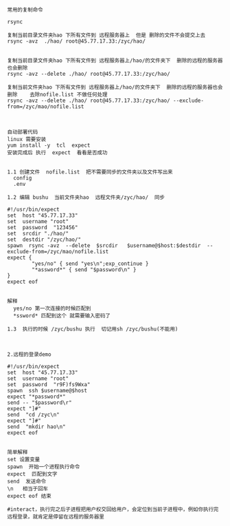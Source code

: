 	常用的复制命令
	
	rsync
	
	复制当前目录文件夹hao 下所有文件到 远程服务器上  但是 删除的文件不会提交上去
	rsync -avz  ./hao/ root@45.77.17.33:/zyc/hao/
	
	
	复制当前目录文件夹hao 下所有文件到 远程服务器上/hao/的文件夹下  删除的远程的服务器也会删除 
	rsync -avz --delete ./hao/ root@45.77.17.33:/zyc/hao/ 
	
	复制当前文件夹hao 下所有文件到 远程服务器上/hao/的文件夹下  删除的远程的服务器也会删除    去除nofile.list 不做任何处理
	rsync -avz --delete ./hao/ root@45.77.17.33:/zyc/hao/ --exclude-from=/zyc/mao/nofile.list
	
	
	
	自动部署代码
	linux 需要安装  
	yum install -y  tcl  expect  
	安装完成后 执行  expect  看看是否成功
	
	 
	1.1 创建文件  nofile.list  把不需要同步的文件夹以及文件写出来
	  config
	  .env
	
	1.2 编辑 bushu  当前文件夹hao  远程文件夹/zyc/hao/  同步
	
	#!/usr/bin/expect
	set  host "45.77.17.33"
	set  username "root"
	set  password  "123456"
	set  srcdir "./hao/"
	set  destdir "/zyc/hao/"
	spawn  rsync -avz  --delete  $srcdir   $username@$host:$destdir  --exclude-from=/zyc/mao/nofile.list
	expect {
	        "yes/no" { send "yes\n";exp_continue }
	        "*assword*" { send "$password\n" }
	}
	expect eof
	
	
	解释 
	  yes/no 第一次连接的时候匹配到
	  *ssword* 匹配到这个 就需要输入密码了
	
	1.3  执行的时候 /zyc/bushu 执行  切记用sh /zyc/bushu(不能用)
	
	 
	
	2.远程的登录demo
	
	#!/usr/bin/expect
	set  host "45.77.17.33"
	set  username "root"
	set  password  "r9F)fs9Wxa"
	spawn  ssh $username@$host
	expect "*password*"
	send -- "$password\r"
	expect "]#"
	send  "cd /zyc\n"
	expect "]#"
	send  "mkdir hao\n"
	expect eof
	
	
	简单解释 
	set 设置变量
	spawn  开始一个进程执行命令
	expect  匹配到文字
	send  发送命令
	\n   相当于回车
	expect eof 结束
	
	#interact，执行完之后子进程把用户权交回给用户，会定位到当前子进程中，例如你执行完远程登录，就肯定是停留在远程的服务器里







